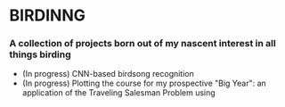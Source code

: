 # BIRDINNG
### A collection of projects born out of my nascent interest in all things birding 

* (In progress) CNN-based birdsong recognition
* (In progress) Plotting the course for my prospective "Big Year": an application of the Traveling Salesman Problem using 